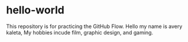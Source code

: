 # hello-world
This repository is for practicing the GitHub Flow.
Hello my name is avery kaleta, My hobbies incude film, graphic design, and gaming.
